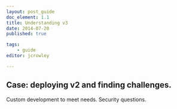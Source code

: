 ```yaml
---
layout: post_guide
doc_element: 1.1
title: Understanding v3
date: 2014-07-20
published: true

tags: 
	- guide
editor: jcrowley

---
```


## Case: deploying v2 and finding challenges.

Custom development to meet needs. Security questions.


